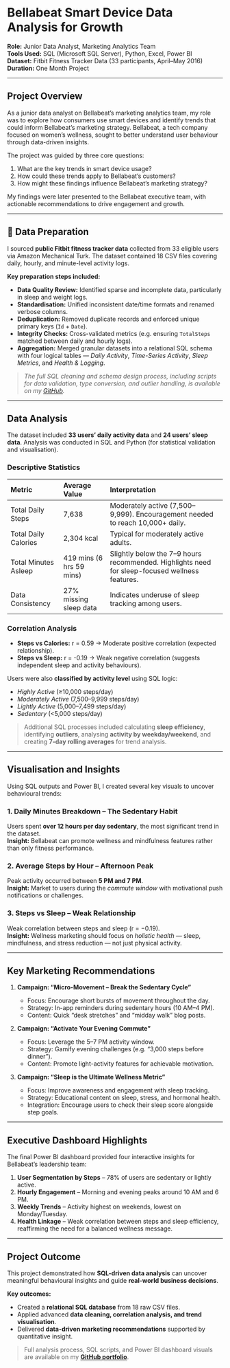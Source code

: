 
#  Bellabeat Smart Device Data Analysis for Growth

**Role:** Junior Data Analyst, Marketing Analytics Team  
**Tools Used:** SQL (Microsoft SQL Server), Python, Excel, Power BI  
**Dataset:** Fitbit Fitness Tracker Data (33 participants, April–May 2016)  
**Duration:** One Month Project  

---

##  Project Overview

As a junior data analyst on Bellabeat’s marketing analytics team, my role was to explore how consumers use smart devices and identify trends that could inform Bellabeat’s marketing strategy. Bellabeat, a tech company focused on women’s wellness, sought to better understand user behaviour through data-driven insights.  

The project was guided by three core questions:  

1. What are the key trends in smart device usage?  
2. How could these trends apply to Bellabeat’s customers?  
3. How might these findings influence Bellabeat’s marketing strategy?  

My findings were later presented to the Bellabeat executive team, with actionable recommendations to drive engagement and growth.

---

## 🧹 Data Preparation

I sourced **public Fitbit fitness tracker data** collected from 33 eligible users via Amazon Mechanical Turk. The dataset contained 18 CSV files covering daily, hourly, and minute-level activity logs.  

**Key preparation steps included:**  

- **Data Quality Review:** Identified sparse and incomplete data, particularly in sleep and weight logs.  
- **Standardisation:** Unified inconsistent date/time formats and renamed verbose columns.  
- **Deduplication:** Removed duplicate records and enforced unique primary keys (`Id` + `Date`).  
- **Integrity Checks:** Cross-validated metrics (e.g. ensuring `TotalSteps` matched between daily and hourly logs).  
- **Aggregation:** Merged granular datasets into a relational SQL schema with four logical tables — *Daily Activity*, *Time-Series Activity*, *Sleep Metrics*, and *Health & Logging*.  

>  *The full SQL cleaning and schema design process, including scripts for data validation, type conversion, and outlier handling, is available on my [GitHub](#).*

---

##  Data Analysis

The dataset included **33 users’ daily activity data** and **24 users’ sleep data**. Analysis was conducted in SQL and Python (for statistical validation and visualisation).  

### Descriptive Statistics
| Metric | Average Value | Interpretation |
|:--|:--|:--|
| Total Daily Steps | 7,638 | Moderately active (7,500–9,999). Encouragement needed to reach 10,000+ daily. |
| Total Daily Calories | 2,304 kcal | Typical for moderately active adults. |
| Total Minutes Asleep | 419 mins (6 hrs 59 mins) | Slightly below the 7–9 hours recommended. Highlights need for sleep-focused wellness features. |
| Data Consistency | 27% missing sleep data | Indicates underuse of sleep tracking among users. |

### Correlation Analysis
- **Steps vs Calories:** r = 0.59 → Moderate positive correlation (expected relationship).  
- **Steps vs Sleep:** r = -0.19 → Weak negative correlation (suggests independent sleep and activity behaviours).  

Users were also **classified by activity level** using SQL logic:  
- *Highly Active* (≥10,000 steps/day)  
- *Moderately Active* (7,500–9,999 steps/day)  
- *Lightly Active* (5,000–7,499 steps/day)  
- *Sedentary* (<5,000 steps/day)  

> Additional SQL processes included calculating **sleep efficiency**, identifying **outliers**, analysing **activity by weekday/weekend**, and creating **7-day rolling averages** for trend analysis.  

---

##  Visualisation and Insights

Using SQL outputs and Power BI, I created several key visuals to uncover behavioural trends:

### 1. Daily Minutes Breakdown – The Sedentary Habit
Users spent **over 12 hours per day sedentary**, the most significant trend in the dataset.  
**Insight:** Bellabeat can promote wellness and mindfulness features rather than only fitness performance.

### 2. Average Steps by Hour – Afternoon Peak
Peak activity occurred between **5 PM and 7 PM**.  
**Insight:** Market to users during the *commute window* with motivational push notifications or challenges.

### 3. Steps vs Sleep – Weak Relationship
Weak correlation between steps and sleep (r = −0.19).  
**Insight:** Wellness marketing should focus on *holistic health* — sleep, mindfulness, and stress reduction — not just physical activity.

---

##  Key Marketing Recommendations

1. **Campaign: “Micro-Movement – Break the Sedentary Cycle”**  
   - Focus: Encourage short bursts of movement throughout the day.  
   - Strategy: In-app reminders during sedentary hours (10 AM–4 PM).  
   - Content: Quick “desk stretches” and “midday walk” blog posts.  

2. **Campaign: “Activate Your Evening Commute”**  
   - Focus: Leverage the 5–7 PM activity window.  
   - Strategy: Gamify evening challenges (e.g. “3,000 steps before dinner”).  
   - Content: Promote light-activity features for achievable motivation.  

3. **Campaign: “Sleep is the Ultimate Wellness Metric”**  
   - Focus: Improve awareness and engagement with sleep tracking.  
   - Strategy: Educational content on sleep, stress, and hormonal health.  
   - Integration: Encourage users to check their sleep score alongside step goals.  

---

##  Executive Dashboard Highlights

The final Power BI dashboard provided four interactive insights for Bellabeat’s leadership team:

1. **User Segmentation by Steps** – 78% of users are sedentary or lightly active.  
2. **Hourly Engagement** – Morning and evening peaks around 10 AM and 6 PM.  
3. **Weekly Trends** – Activity highest on weekends, lowest on Monday/Tuesday.  
4. **Health Linkage** – Weak correlation between steps and sleep efficiency, reaffirming the need for a balanced wellness message.

---

##  Project Outcome

This project demonstrated how **SQL-driven data analysis** can uncover meaningful behavioural insights and guide **real-world business decisions**.  

**Key outcomes:**  
- Created a **relational SQL database** from 18 raw CSV files.  
- Applied advanced **data cleaning, correlation analysis, and trend visualisation**.  
- Delivered **data-driven marketing recommendations** supported by quantitative insight.  

>  Full analysis process, SQL scripts, and Power BI dashboard visuals are available on my **[GitHub portfolio](#)**.
